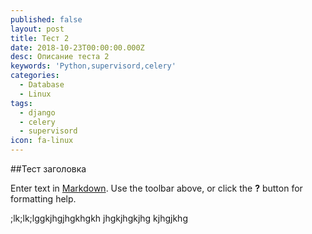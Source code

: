 ```yaml
---
published: false
layout: post
title: Тест 2
date: 2018-10-23T00:00:00.000Z
desc: Описание теста 2
keywords: 'Python,supervisord,celery'
categories:
  - Database
  - Linux
tags:
  - django
  - celery
  - supervisord
icon: fa-linux
---
```

##Тест заголовка

Enter text in [Markdown](http://daringfireball.net/projects/markdown/). Use the toolbar above, or click the **?** button for formatting help.

;lk;lk;lggkjhgjhgkhgkh jhgkjhgkjhg kjhgjkhg
